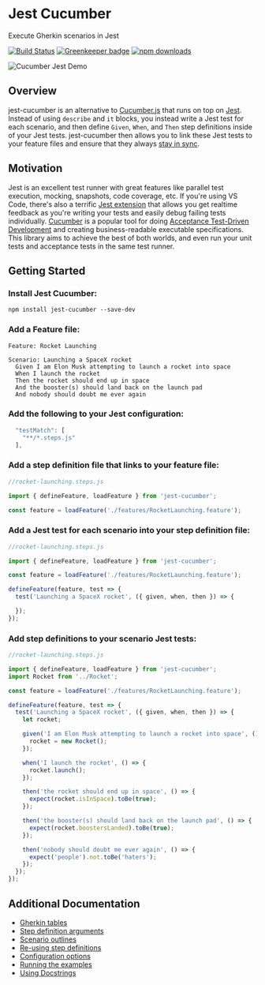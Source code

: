 # Jest Cucumber

Execute Gherkin scenarios in Jest

[![Build Status](https://travis-ci.org/bencompton/jest-cucumber.svg?branch=master)](https://travis-ci.org/bencompton/jest-cucumber) [![Greenkeeper badge](https://badges.greenkeeper.io/bencompton/jest-cucumber.svg)](https://greenkeeper.io/)
[![npm downloads](https://img.shields.io/npm/dm/jest-cucumber.svg?style=flat-square)](https://www.npmjs.com/package/jest-cucumber)

<img src="./images/jest-cucumber-demo.gif?raw=true" alt="Cucumber Jest Demo" />

## Overview

jest-cucumber is an alternative to [Cucumber.js](https://github.com/cucumber/cucumber-js) that runs on top on [Jest](https://jestjs.io). Instead of using `describe` and `it` blocks, you instead write a Jest test for each scenario, and then define `Given`, `When`, and `Then` step definitions inside of your Jest tests. jest-cucumber then allows you to link these Jest tests to your feature files and ensure that they always [stay in sync](https://github.com/bencompton/jest-cucumber/blob/master/docs/AdditionalConfiguration.md#disabling-scenario--step-definition-validation).

## Motivation

Jest is an excellent test runner with great features like parallel test execution, mocking, snapshots, code coverage, etc. If you're using VS Code, there's also a terrific [Jest extension](https://github.com/jest-community/vscode-jest) that allows you get realtime feedback as you're writing your tests and easily debug failing tests individually. [Cucumber](https://cucumber.io) is a popular tool for doing [Acceptance Test-Driven Development](https://en.wikipedia.org/wiki/Acceptance_test–driven_development) and creating business-readable executable specifications. This library aims to achieve the best of both worlds, and even run your unit tests and acceptance tests in the same test runner.

## Getting Started

### Install Jest Cucumber:

```
npm install jest-cucumber --save-dev
```

### Add a Feature file:

```gherkin
Feature: Rocket Launching

Scenario: Launching a SpaceX rocket
  Given I am Elon Musk attempting to launch a rocket into space
  When I launch the rocket
  Then the rocket should end up in space
  And the booster(s) should land back on the launch pad
  And nobody should doubt me ever again
```

### Add the following to your Jest configuration:

```javascript
  "testMatch": [
    "**/*.steps.js"
  ],
```

### Add a step definition file that links to your feature file:

```javascript
//rocket-launching.steps.js

import { defineFeature, loadFeature } from 'jest-cucumber';

const feature = loadFeature('./features/RocketLaunching.feature');
```

### Add a Jest test for each scenario into your step definition file:

```javascript
//rocket-launching.steps.js

import { defineFeature, loadFeature } from 'jest-cucumber';

const feature = loadFeature('./features/RocketLaunching.feature');

defineFeature(feature, test => {
  test('Launching a SpaceX rocket', ({ given, when, then }) => {

  });
});
```

### Add step definitions to your scenario Jest tests:

```javascript
//rocket-launching.steps.js

import { defineFeature, loadFeature } from 'jest-cucumber';
import Rocket from '../Rocket';

const feature = loadFeature('./features/RocketLaunching.feature');

defineFeature(feature, test => {
  test('Launching a SpaceX rocket', ({ given, when, then }) => {
    let rocket;

    given('I am Elon Musk attempting to launch a rocket into space', () => {
      rocket = new Rocket();
    });

    when('I launch the rocket', () => {
      rocket.launch();
    });

    then('the rocket should end up in space', () => {
      expect(rocket.isInSpace).toBe(true);
    });

    then('the booster(s) should land back on the launch pad', () => {
      expect(rocket.boostersLanded).toBe(true);
    });

    then('nobody should doubt me ever again', () => {
      expect('people').not.toBe('haters');
    });
  });
});
```
## Additional Documentation

  * [Gherkin tables](./docs/GherkinTables.md)
  * [Step definition arguments](./docs/StepDefinitionArguments.md)
  * [Scenario outlines](./docs/ScenarioOutlines.md)
  * [Re-using step definitions](./docs/ReusingStepDefinitions.md)
  * [Configuration options](./docs/AdditionalConfiguration.md)
  * [Running the examples](./docs/RunningTheExamples.md)
  * [Using Docstrings](./docs/UsingDocstrings.md)

